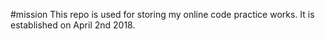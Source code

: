 #mission
This repo is used for storing my online code practice works.
It is established on April 2nd 2018.